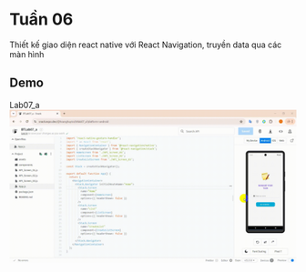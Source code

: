 
# Tuần 06

Thiết kế giao diện react native với React Navigation, truyền data qua các màn hình

## Demo

Lab07_a
![Demo](https://github.com/hoanghuytoi/HoangHuyToi_21004305_THNhom3_ReactNative/blob/main/Tuan06/DemoLab07_a.gif)
